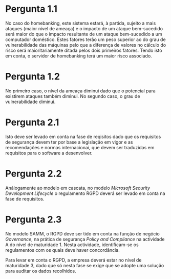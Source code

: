 # Pergunta 1.1
No caso do homebanking, este sistema estará, à partida, sujeito a mais ataques
(maior nível de ameaça) e o impacto de um ataque bem-sucedido será maior do que 
o impacto resultante de
um ataque bem-sucedido a um computador doméstico. Estes fatores terão um peso 
superior ao do grau de vulnerabilidade das máquinas pelo que a diferença de valores
no cálculo do risco será maioritariamente ditada pelos dois primeiros fatores.
Tendo isto em conta, o servidor de homebanking terá um maior risco associado.

# Pergunta 1.2
No primeiro caso, o nível da ameaça diminui dado que o potencial para existirem ataques 
também diminui.
No segundo caso, o grau de vulnerabilidade diminui.

# Pergunta 2.1
Isto deve ser levado em conta na fase de reqisitos dado que os requisitos de segurança devem
ter por base a legislação em vigor e as recomendações e normas internacionai, que devem
ser traduzidas em requisitos para o software a desenvolver.

# Pergunta 2.2
Análogamente ao modelo em cascata, no modelo _Microsoft Security Development Lifecycle_ o 
regulamento RGPD deverá ser levado em conta na fase de requisitos.

# Pergunta 2.3
No modelo SAMM, o RGPD deve ser tido em conta na função de negócio _Governance_, na prática
de segurança _Policy and Compliance_ na actividade A do nível de maturidade 1. Nesta actividade,
identificam-se os regulamentos com os quais deve haver concordância.

Para levar em conta o RGPD, a empresa deverá estar no nível de maturidade 3, dado que só nesta 
fase se exige que se adopte uma solução para auditar os dados recolhidos.
